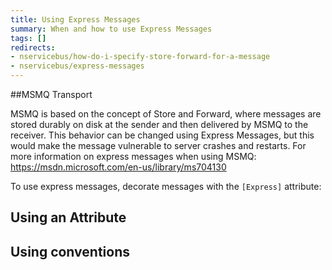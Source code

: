 ```yaml
---
title: Using Express Messages
summary: When and how to use Express Messages
tags: []
redirects:
- nservicebus/how-do-i-specify-store-forward-for-a-message
- nservicebus/express-messages
---
```


##MSMQ Transport

MSMQ is based on the concept of Store and Forward, where messages are stored durably on disk at the sender and then delivered by MSMQ to the receiver. This behavior can be changed using Express Messages, but this would make the message vulnerable to server crashes and restarts. For more information on express messages when using MSMQ: https://msdn.microsoft.com/en-us/library/ms704130

To use express messages, decorate messages with the `[Express]` attribute:

## Using an Attribute

<!-- import ExpressMessageAttribute -->

## Using conventions

<!-- import ExpressMessageConvention -->

